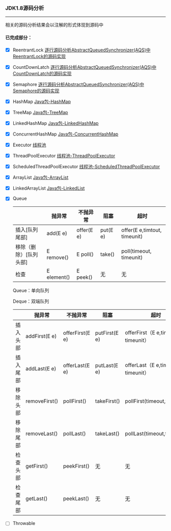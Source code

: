 ### JDK1.8源码分析

------

相关的源码分析结果会以注解的形式体现到源码中

#### 已完成部分：

- [x] ReentrantLock   [逐行源码分析AbstractQueuedSynchronizer(AQS)中ReentrantLock的源码实现](http://www.zcswl7961.com/index.php/2020/12/03/abstractqueuedsynchronizer/)
- [x] CountDownLatch [逐行源码分析AbstractQueuedSynchronizer(AQS)中CountDownLatch的源码实现](http://www.zcswl7961.com/index.php/2020/12/09/aqs-countdownlatch/)
- [x] Semaphore [逐行源码分析AbstractQueuedSynchronizer(AQS)中Semaphore的源码实现](http://www.zcswl7961.com/index.php/2020/12/09/aqs-semaphore/)
- [x] HashMap [Java包-HashMap](https://www.processon.com/view/link/60139ed4079129652cdf9c93)
- [x] TreeMap [Java包-TreeMap](https://www.processon.com/view/link/60139ed4079129652cdf9c93)
- [x] LinkedHashMap [Java包-LinkedHashMap](https://www.processon.com/view/link/60139ed4079129652cdf9c93)
- [x] ConcurrentHashMap [Java包-ConcurrentHashMap](https://www.processon.com/view/link/60139ed4079129652cdf9c93)
- [x] Executor [线程池](https://www.processon.com/view/link/60139f617d9c08426cf87106)
- [x] ThreadPoolExecutor [线程池-ThreadPoolExecutor](https://www.processon.com/view/link/60139f617d9c08426cf87106)
- [x] ScheduledThreadPoolExecutor [线程池-ScheduledThreadPoolExecutor](https://www.processon.com/view/link/60139f617d9c08426cf87106)
- [x] ArrayList [Java包-ArrayList](https://www.processon.com/view/link/60139f617d9c08426cf87106)
- [x] LinkedArrayList [Java包-LinkedList](https://www.processon.com/view/link/60139f617d9c08426cf87106)
- [x] Queue 

  |                        | 抛异常      | 不抛异常   | 阻塞     | 超时                         |
  | ---------------------- | ----------- | ---------- | -------- | ---------------------------- |
  | 插入[队列尾部]         | add(E e)    | offer(E e) | put(E e) | offer(E e,timtout, timeunit) |
  | 移除（删除）[队列头部] | E remove()  | E poll()   | take()   | poll(timeout, timeunit)      |
  | 检查                   | E element() | E peek()   | 无       | 无                           |

  Queue：单向队列

  Deque：双端队列

  |          | 抛异常        | 不抛异常        | 阻塞          | 超时                                |
  | -------- | ------------- | --------------- | ------------- | ----------------------------------- |
  | 插入头部 | addFirst(E e) | offerFirst(E e) | putFirst(E e) | offerFirst（E e,timeout, timeunit） |
  | 插入尾部 | addLast(E e)  | offerLast(E e)  | putLast(E e)  | offerLast（E e,timeout, timeunit）  |
  | 移除头部 | removeFirst() | pollFirst()     | takeFirst()   | pollFirst(timeout,timeunit)         |
  | 移除尾部 | removeLast()  | pollLast()      | takeLast()    | pollLast(timeout,timeunit)          |
  | 检查头部 | getFirst()    | peekFirst()     | 无            | 无                                  |
  | 检查尾部 | getLast()     | peekLast()      | 无            | 无                                  |
  
- [ ] Throwable 